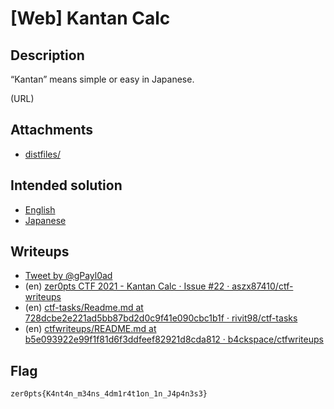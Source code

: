 # [Web] Kantan Calc
## Description
“Kantan” means simple or easy in Japanese.

(URL)

## Attachments
- [distfiles/](distfiles/)

## Intended solution
- [English](https://hackmd.io/@st98/Sy7D5NymO)
- [Japanese](https://st98.github.io/diary/posts/2021-03-07-zer0pts-ctf-2021.html#web-135-kantan-calc-50-solves)

## Writeups
- [Tweet by @gPayl0ad](https://twitter.com/gPayl0ad/status/1368547419890143237)
- (en) [zer0pts CTF 2021 - Kantan Calc · Issue #22 · aszx87410/ctf-writeups](https://github.com/aszx87410/ctf-writeups/issues/22)
- (en) [ctf-tasks/Readme.md at 728dcbe2e221ad5bb87bd2d0c9f41e090cbc1b1f · rivit98/ctf-tasks](https://github.com/rivit98/ctf-tasks/blob/728dcbe2e221ad5bb87bd2d0c9f41e090cbc1b1f/zer0pts/Kantan%20Calc/Readme.md)
- (en) [ctfwriteups/README.md at b5e093922e99f1f81d6f3ddfeef82921d8cda812 · b4ckspace/ctfwriteups](https://github.com/b4ckspace/ctfwriteups/blob/b5e093922e99f1f81d6f3ddfeef82921d8cda812/2021.03%20zer0pts%20CTF/Kantan%20Calc/README.md)

## Flag
```
zer0pts{K4nt4n_m34ns_4dm1r4t1on_1n_J4p4n3s3}
```